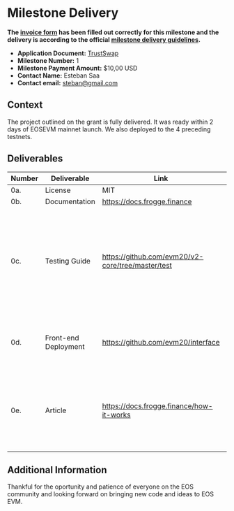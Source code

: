 # Milestone Delivery

**The [invoice form](https://forms.gle/wLuAzXKa9qYrZQob9) has been filled out correctly for this milestone and the delivery is according to the official [milestone delivery guidelines](deliveries/milestone-delivery-template.md).**  

* **Application Document:** [TrustSwap](https://github.com/eosnetworkfoundation/grant-framework/blob/main/applications/trustswap.md)
* **Milestone Number:**  1
* **Milestone Payment Amount:** $10,00 USD
* **Contact Name:** Esteban Saa
* **Contact email:** steban@gmail.com

## Context
The project outlined on the grant is fully delivered. It was ready within 2 days of EOSEVM mainnet launch. We also deployed to the 4 preceding testnets. 

## Deliverables

| Number | Deliverable | Link | Notes |
| ------------- | ------------- | ------------- |------------- |
|0a.| License |	MIT |
|0b.| Documentation | https://docs.frogge.finance | Documentation |	We will provide both inline documentation of the code and a basic tutorial that explains how to configure TrustEVM and use TrustSwap
|0c.| Testing Guide	| https://github.com/evm20/v2-core/tree/master/test | Core functions will be fully covered by unit tests to ensure functionality and robustness. In the guide, we will describe how to run these tests.
|0d.| Front-end Deployment | https://github.com/evm20/interface |	We will provide a repository with instructions on how to deploy the frontend.
|0e.| Article | https://docs.frogge.finance/how-it-works | We will publish an article that explains how the different components of the platform are connected to make the platform work


## Additional Information
Thankful for the oportunity and patience of everyone on the EOS community and looking forward on bringing new code and ideas to EOS EVM.
